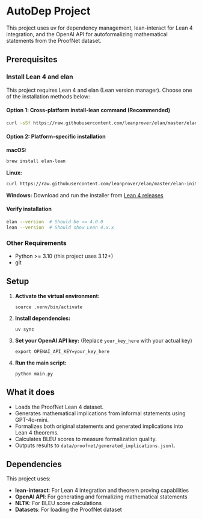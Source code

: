 # AutoDep Project

This project uses uv for dependency management, lean-interact for Lean 4 integration, and the OpenAI API for autoformalizing mathematical statements from the ProofNet dataset.

## Prerequisites

### Install Lean 4 and elan

This project requires Lean 4 and elan (Lean version manager). Choose one of the installation methods below:

#### Option 1: Cross-platform install-lean command (Recommended)
```bash
curl -sSf https://raw.githubusercontent.com/leanprover/elan/master/elan-init.sh | sh
```

#### Option 2: Platform-specific installation

**macOS:**
```bash
brew install elan-lean
```

**Linux:**
```bash
curl https://raw.githubusercontent.com/leanprover/elan/master/elan-init.sh -sSf | sh
```

**Windows:**
Download and run the installer from [Lean 4 releases](https://github.com/leanprover/lean4/releases)

#### Verify installation
```bash
elan --version  # Should be >= 4.0.0
lean --version  # Should show Lean 4.x.x
```

### Other Requirements
- Python >= 3.10 (this project uses 3.12+)
- git

## Setup

1. **Activate the virtual environment:**
   ```
   source .venv/bin/activate
   ```

2. **Install dependencies:**
   ```
   uv sync
   ```

3. **Set your OpenAI API key:** (Replace `your_key_here` with your actual key)
   ```
   export OPENAI_API_KEY=your_key_here
   ```

4. **Run the main script:**
   ```
   python main.py
   ```

## What it does
- Loads the ProofNet Lean 4 dataset.
- Generates mathematical implications from informal statements using GPT-4o-mini.
- Formalizes both original statements and generated implications into Lean 4 theorems.
- Calculates BLEU scores to measure formalization quality.
- Outputs results to `data/proofnet/generated_implications.jsonl`.

## Dependencies
This project uses:
- **lean-interact**: For Lean 4 integration and theorem proving capabilities
- **OpenAI API**: For generating and formalizing mathematical statements
- **NLTK**: For BLEU score calculations
- **Datasets**: For loading the ProofNet dataset



